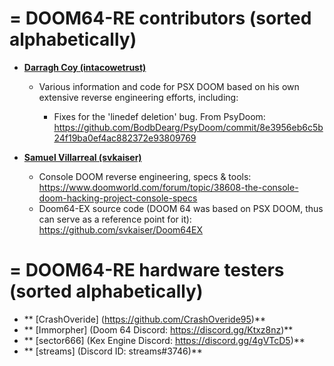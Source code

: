 
= DOOM64-RE contributors (sorted alphabetically)
=

* **[Darragh Coy (intacowetrust)](https://github.com/BodbDearg)**

    * Various information and code for PSX DOOM based on his own extensive reverse engineering efforts, including:

      * Fixes for the 'linedef deletion' bug. From PsyDoom:
         https://github.com/BodbDearg/PsyDoom/commit/8e3956eb6c5b24f19ba0ef4ac882372e93809769
    
* **[Samuel Villarreal (svkaiser)](https://github.com/svkaiser)**

    * Console DOOM reverse engineering, specs & tools:
    https://www.doomworld.com/forum/topic/38608-the-console-doom-hacking-project-console-specs
    * Doom64-EX source code (DOOM 64 was based on PSX DOOM, thus can serve as a reference point for it):
    https://github.com/svkaiser/Doom64EX

= DOOM64-RE hardware testers (sorted alphabetically)
=
* ** [CrashOveride] (https://github.com/CrashOveride95)**
* ** [Immorpher] (Doom 64 Discord: https://discord.gg/Ktxz8nz)**
* ** [sector666] (Kex Engine Discord: https://discord.gg/4gVTcD5)**
* ** [streams] (Discord ID: streams#3746)**
